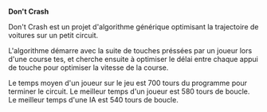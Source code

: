 __Don't Crash__

Don't Crash est un projet d'algorithme générique optimisant la trajectoire de voitures sur un petit circuit.

L'algorithme démarre avec la suite de touches préssées par un joueur lors d'une course tes, et cherche ensuite à optimiser le délai entre 
chaque appui de touche pour optimiser la vitesse de la course.

Le temps moyen d'un joueur sur le jeu est 700 tours du programme pour terminer le circuit.
Le meilleur temps d'un joueur est 580 tours de boucle.
Le meilleur temps d'une IA est 540 tours de boucle.

